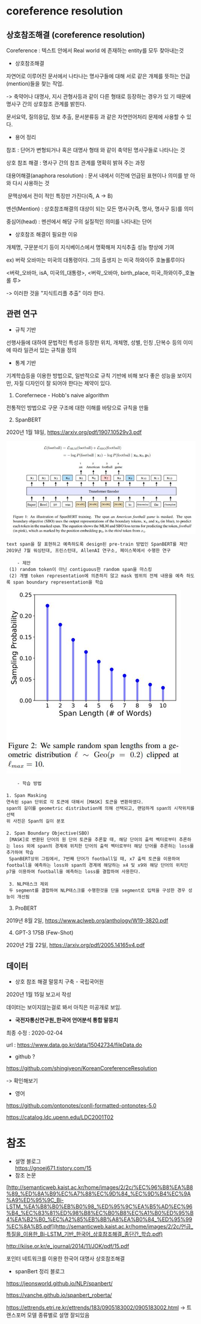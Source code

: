 # coreference resolution

## 상호참조해결 (coreference resolution)

Coreference  :  텍스트 안에서 Real world 에 존재하는 entity를 모두 찾아내는것



- 상호참조해결

자연어로 이루어진 문서에서 나타나는 명사구들에 대해 서로 같은 개체를 뜻하는 언급(mention)들을 찾는 작업.

-> 축약어나 대명사, 지시 관형사등과 같이 다른 형태로 등장하는 경우가 있 기 때문에 명사구 간의 상호참조 관계를 밝힌다.

문서요약, 질의응답, 정보 추출, 문서분류등 과 같은 자연언어처리 문제에 사용할 수 있다.



- 용어 정리

참조 : 단어가 변형되거나 혹은 대명사 형태 와 같이 축약된 명사구들로 나타나는 것

상호 참조 해결 : 명사구 간의 참조 관계를 명확히 밝혀 주는 과정

대용어해결(anaphora resolution) :  문서 내에서 이전에 언급된 표현이나 의미를 받 아와 다시 사용하는 것

​																 문맥상에서 전이 적인 특징만 가진다(즉, A -> B)

멘션(Mention) : 상호참조해결의 대상이 되는 모든 명사구(즉, 명사, 명사구 등)를 의미

중심어(head) :  멘션에서 해당 구의 실질적인 의미를 나타내는 단어





- 상호참조 해결이 필요한 이유

개체명, 구문분석기 등이 지식베이스에서 명확해져 지식추출 성능 향상에 기여

ex) 버락 오바마는 미국의 대통령이다. 그의 출생지 는 미국 하와이주 호놀롤루이다

 <버락_오바마, isA, 미국의_대통령>, <버락_오바마, birth_place, 미국_하와이주_호놀롤 루>

-> 이러한 것을 "지식트리플 추출" 이라 한다.



## 관련 연구

- 규칙 기반

선행사들에 대하여 문법적인 특성과 등장한 위치, 개체명, 성별, 인칭 ,단복수 등의 이미에 따라 일관서 있는 규칙을 정의

- 통계 기반

기계학습등을 이용한 방법으로, 일반적으로 규칙 기반에 비해 보다 좋은 성능을 보이지만, 자질 디자인이 잘 되어야 한다는 제약이 있다. 



1. Corefernece - Hobb's naive algorithm

전통적인 방법으로 구문 구조에  대한 이해를 바탕으로 규칙을 만듦

2. SpanBERT

2020년 1월 18일, https://arxiv.org/pdf/1907.10529v3.pdf

![spanbert_01](.\pic\spanbert_01.JPG)

```korea
text span을 잘 표현하고 예측하도록 design된 pre-train 방법인 SpanBERT를 제안
2019년 7월 워싱턴대, 프린스턴대, AllenAI 연구소, 페이스북에서 수행한 연구

	- 제안
 (1) random token이 아닌 contiguous한 random span을 마스킹
 (2) 개별 token representation에 의존하지 않고 mask 범위의 전체 내용을 예측 하도록 span boundary representation을 학습
```

![spanbert_02](.\pic\spanbert_02.JPG)

```
	- 학습 방법

1. Span Masking
연속된 span 단위로 각 토큰에 대해서 [MASK] 토큰을 변환하였다.
span의 길이를 geometric distribution에 의해 선택되고, 랜덤하게 span의 시작위치를 선택
위 사진은 Span의 길이 분포

2. Span Boundary Objective(SBO)
 [MASK]로 변환된 단어의 원 단어 토큰을 추론할 때, 해당 단어의 출력 벡터로부터 추론하는 loss 외에 span의 경계에 위치한 단어의 출력 벡터로부터 해당 단어를 추론하는 loss를 추가하여 학습
 SpanBERT상위 그림에서, 7번째 단어가 football일 때, x7 출력 토큰을 이용하여 football을 예측하는 loss와 span의 경계에 해당하는 x4 및 x9와 해당 단어의 위치인 p7을 이용하여 football을 예측하는 loss를 결합하여 사용한다.
 
 3. NLP태스크 제외
 두 segment를 결합하여 NLP태스크를 수행한것을 단을 segment로 입력을 구성한 경우 성능이 개선됨
```



3. ProBERT

2019년 8월 2일, https://www.aclweb.org/anthology/W19-3820.pdf

4. GPT-3 175B (Few-Shot)

2020년 2월 22일, https://arxiv.org/pdf/2005.14165v4.pdf





## 데이터 

- 상호 참조 해결 말뭉치 구축 - 국립국어원

2020년 1월 15일 보고서 작성 

데이터는 보이지않는걸로 봐서 아직은 미공개로 보임. 



- **국전자통신연구원_한국어 언어분석 통합 말뭉치**

최종 수정 : 2020-02-04

url : https://www.data.go.kr/data/15042734/fileData.do



- github ? 

https://github.com/shingiyeon/KoreanCoreferenceResolution

-> 확인해보기



- 영어

https://github.com/ontonotes/conll-formatted-ontonotes-5.0

https://catalog.ldc.upenn.edu/LDC2001T02















# 참조
- 설명 블로그  
https://gnoej671.tistory.com/15  
- 참조 논문

[http://semanticweb.kaist.ac.kr/home/images/2/2c/%EC%96%B8%EA%B8%89_%ED%8A%B9%EC%A7%88%EC%9D%84_%EC%9D%B4%EC%9A%A9%ED%95%9C_Bi-LSTM_%EA%B8%B0%EB%B0%98_%ED%95%9C%EA%B5%AD%EC%96%B4_%EC%83%81%ED%98%B8%EC%B0%B8%EC%A1%B0%ED%95%B4%EA%B2%B0_%EC%A2%85%EB%8B%A8%EA%B0%84_%ED%95%99%EC%8A%B5.pdf](http://semanticweb.kaist.ac.kr/home/images/2/2c/언급_특질을_이용한_Bi-LSTM_기반_한국어_상호참조해결_종단간_학습.pdf)

http://kiise.or.kr/e_journal/2014/11/JOK/pdf/15.pdf

포인터 네트워크를 이용한 한국어 대명사 상호참조해결

- spanBert 정리 블로그

https://jeonsworld.github.io/NLP/spanbert/

https://vanche.github.io/spanbert_roberta/

https://ettrends.etri.re.kr/ettrends/183/0905183002/0905183002.html -> 트랜스포머 모델 종류별로 설명 잘되있음 